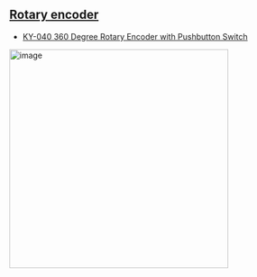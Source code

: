 ## [Rotary encoder](https://en.wikipedia.org/wiki/Rotary_encoder)

* [KY-040 360 Degree Rotary Encoder with Pushbutton Switch ](https://www.amazon.co.uk/KY-040-Degree-Rotary-Encoder-Module/dp/B0DJPYB5N8/ref=sr_1_1?crid=39W97Z2R5WFVO&dib=eyJ2IjoiMSJ9.0pM4rsx00AouJ1FnEaengv2YuyhdSeqsejK3JJoQ2TyYfgopFLx2d9GvRIRCBz_7mWnZhwOv6eVps_X6vphgFG8EFb3RRiH8EFvTYT56zmcxm6L8uRMA1Atffz-BbYiQx8j2KliWnoS6hNKXZsjFvD4wM3yFg2fXpzxKPLimKGK_JRCnzbXLvIVDPHGgAxs0QAZ_7RMEILT6MMkxDECP8-6Cakl-sGzzvM-ylUwJ-GY_4WSimPJWqEPX5FNB_me3z0jEbU5kK_fbJAtAtJaE2ldrzFeqfrA3qSzunscfOPvLFvNydvtNydY-Ee_TjXeapTXPCWZcQxd0UQn50RLq4viNgKyGDL-uhksQhw8sUog.g4IC8GrFMnKjZF5b2NS9cY-Er6rtEmb7DrmecAKygSc&dib_tag=se&keywords=rotary+encoder&qid=1740178115&s=industrial&sprefix=rotary+encoder%2Cindustrial%2C71&sr=1-1)

[<img width="388" alt="image" src="https://github.com/user-attachments/assets/1f14f791-fe98-4ee8-9774-87ba4db71863" />](https://www.amazon.co.uk/JZK-Pieces-KY-040-encoder-pushbutton/dp/B0C2CLW37J/ref=sr_1_18?crid=1CF7S0D48DFFW&dib=eyJ2IjoiMSJ9.0pM4rsx00AouJ1FnEaengv2YuyhdSeqsejK3JJoQ2TyYfgopFLx2d9GvRIRCBz_7mWnZhwOv6eVps_X6vphgFKFiHD3v79oRiGK2hhqnwxGXPB18YXSV8IOogtNrt6EapAFSp7sY8GLtoyHTvino84X4WA4HwUlUsBRhyaFrPyq_JRCnzbXLvIVDPHGgAxs0QAZ_7RMEILT6MMkxDECP8-6Cakl-sGzzvM-ylUwJ-GYtJ8Gm0tMLDrtUtJ99FOxjiv6hQ10ibboQ6QC58n7Y7m9BlIdhr8Zgfv3riDy4p6tcSD9FOx-RwSgAGqCxLBSCDrzepUTCUGxV2-htVKOD7BYHVzERY8XKplQjyr5j7Ww.aVEKR-_XMygmBzPChMa89dG4L3BIi0Gp128LfB3OHxc&dib_tag=se&keywords=rotary+encoder&qid=1740235107&s=industrial&sprefix=rotary+encoder%2Cindustrial%2C89&sr=1-18)
